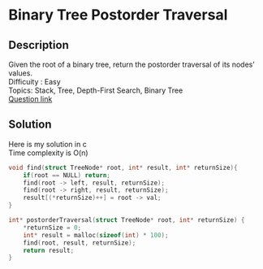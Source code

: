 # Binary Tree Postorder Traversal

## Description
Given the root of a binary tree, return the postorder traversal of its nodes' values.
<br>Difficuity : Easy
<br>Topics: Stack, Tree, Depth-First Search, Binary Tree
<br>[Question link](https://leetcode.com/problems/binary-tree-postorder-traversal/description/)
## Solution
Here is my solution in c
<br>Time complexity is O(n)
```C
void find(struct TreeNode* root, int* result, int* returnSize){
    if(root == NULL) return;
    find(root -> left, result, returnSize);
    find(root -> right, result, returnSize);
    result[(*returnSize)++] = root -> val;
}

int* postorderTraversal(struct TreeNode* root, int* returnSize) {
    *returnSize = 0;
    int* result = malloc(sizeof(int) * 100);
    find(root, result, returnSize);
    return result;
}
```
